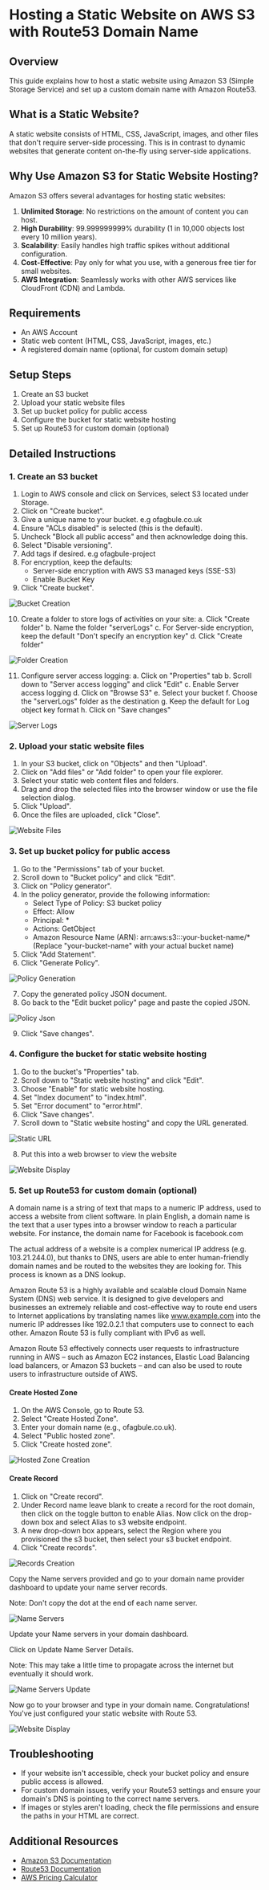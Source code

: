 # Hosting a Static Website on AWS S3 with Route53 Domain Name

## Overview
This guide explains how to host a static website using Amazon S3 (Simple Storage Service) and set up a custom domain name with Amazon Route53.

## What is a Static Website?
A static website consists of HTML, CSS, JavaScript, images, and other files that don't require server-side processing. This is in contrast to dynamic websites that generate content on-the-fly using server-side applications.

## Why Use Amazon S3 for Static Website Hosting?

Amazon S3 offers several advantages for hosting static websites:

1. **Unlimited Storage**: No restrictions on the amount of content you can host.
2. **High Durability**: 99.999999999% durability (1 in 10,000 objects lost every 10 million years).
3. **Scalability**: Easily handles high traffic spikes without additional configuration.
4. **Cost-Effective**: Pay only for what you use, with a generous free tier for small websites.
5. **AWS Integration**: Seamlessly works with other AWS services like CloudFront (CDN) and Lambda.

## Requirements

- An AWS Account
- Static web content (HTML, CSS, JavaScript, images, etc.)
- A registered domain name (optional, for custom domain setup)

## Setup Steps

1. Create an S3 bucket
2. Upload your static website files
3. Set up bucket policy for public access
4. Configure the bucket for static website hosting
5. Set up Route53 for custom domain (optional)

## Detailed Instructions

### 1. Create an S3 bucket

1. Login to AWS console and click on Services, select S3 located under Storage.
2. Click on "Create bucket".
3. Give a unique name to your bucket. e.g ofagbule.co.uk 
4. Ensure "ACLs disabled" is selected (this is the default).
5. Uncheck "Block all public access" and then acknowledge doing this.
6. Select "Disable versioning".
7. Add tags if desired. e.g ofagbule-project
8. For encryption, keep the defaults:
   - Server-side encryption with AWS S3 managed keys (SSE-S3)
   - Enable Bucket Key
9. Click "Create bucket".

![Bucket Creation](imgs/1.bucket_creation.png)

10. Create a folder to store logs of activities on your site:
    a. Click "Create folder"
    b. Name the folder "serverLogs"
    c. For Server-side encryption, keep the default "Don't specify an encryption key"
    d. Click "Create folder"

![Folder Creation](imgs/2.folder_creation.png)

11. Configure server access logging:
    a. Click on "Properties" tab
    b. Scroll down to "Server access logging" and click "Edit"
    c. Enable Server access logging
    d. Click on "Browse S3"
    e. Select your bucket
    f. Choose the "serverLogs" folder as the destination
    g. Keep the default for Log object key format
    h. Click on "Save changes"

![Server Logs](imgs/3.server_logs.png)

### 2. Upload your static website files

1. In your S3 bucket, click on "Objects" and then "Upload".
2. Click on "Add files" or "Add folder" to open your file explorer.
3. Select your static web content files and folders.
4. Drag and drop the selected files into the browser window or use the file selection dialog.
5. Click "Upload".
6. Once the files are uploaded, click "Close".

![Website Files](imgs/6.webfiles_upload.png)

### 3. Set up bucket policy for public access

1. Go to the "Permissions" tab of your bucket.
2. Scroll down to "Bucket policy" and click "Edit".
3. Click on "Policy generator".
4. In the policy generator, provide the following information:
   - Select Type of Policy: S3 bucket policy
   - Effect: Allow
   - Principal: *
   - Actions: GetObject
   - Amazon Resource Name (ARN): arn:aws:s3:::your-bucket-name/*
     (Replace "your-bucket-name" with your actual bucket name)
5. Click "Add Statement".
6. Click "Generate Policy".

![Policy Generation](imgs/4.policy_generation.png)

7. Copy the generated policy JSON document.
8. Go back to the "Edit bucket policy" page and paste the copied JSON.

![Policy Json](imgs/5.policy_json.png)

9. Click "Save changes".

### 4. Configure the bucket for static website hosting

1. Go to the bucket's "Properties" tab.
2. Scroll down to "Static website hosting" and click "Edit".
3. Choose "Enable" for static website hosting.
4. Set "Index document" to "index.html".
5. Set "Error document" to "error.html".
6. Click "Save changes".
7. Scroll down to "Static website hosting" and copy the URL generated.

![Static URL](imgs/7.static_url.png)

8. Put this into a web browser to view the website

![Website Display](imgs/8.website_display.png)

### 5. Set up Route53 for custom domain (optional)

A domain name is a string of text that maps to a numeric IP address, used to access a website from client software. In plain English, a domain name is the text that a user types into a browser window to reach a particular website. For instance, the domain name for Facebook is facebook.com

The actual address of a website is a complex numerical IP address (e.g. 103.21.244.0), but thanks to DNS, users are able to enter human-friendly domain names and be routed to the websites they are looking for. This process is known as a DNS lookup.

Amazon Route 53 is a highly available and scalable cloud Domain Name System (DNS) web service. It is designed to give developers and businesses an extremely reliable and cost-effective way to route end users to Internet applications by translating names like www.example.com into the numeric IP addresses like 192.0.2.1 that computers use to connect to each other. Amazon Route 53 is fully compliant with IPv6 as well.

Amazon Route 53 effectively connects user requests to infrastructure running in AWS – such as Amazon EC2 instances, Elastic Load Balancing load balancers, or Amazon S3 buckets – and can also be used to route users to infrastructure outside of AWS.

#### Create Hosted Zone

1. On the AWS Console, go to Route 53.
2. Select "Create Hosted Zone".
3. Enter your domain name (e.g., ofagbule.co.uk).
4. Select "Public hosted zone".
5. Click "Create hosted zone".

![Hosted Zone Creation](imgs/10.hosted_zone_create.png)

#### Create Record

1. Click on "Create record".
2. Under Record name leave blank to create a record for the root domain, then click on the toggle button to enable Alias. Now click on the drop-down box and select Alias to s3 website endpoint.
3. A new drop-down box appears, select the Region where you provisioned the s3 bucket, then select your s3 bucket endpoint.
4. Click "Create records".

![Records Creation](imgs/9.record_creation.png)

Copy the Name servers provided and go to your domain name provider dashboard to update your name server records.

Note: Don't copy the dot at the end of each name server.

![Name Servers](imgs/11.nameservers.png)

Update your Name servers in your domain dashboard.

Click on Update Name Server Details.

Note: This may take a little time to propagate across the internet but eventually it should work.

![Name Servers Update](imgs/12.name_server_update.png)

Now go to your browser and type in your domain name. Congratulations! You've just configured your static website with Route 53.

![Website Display](imgs/15.ofagbule_website.png)

## Troubleshooting

- If your website isn't accessible, check your bucket policy and ensure public access is allowed.
- For custom domain issues, verify your Route53 settings and ensure your domain's DNS is pointing to the correct name servers.
- If images or styles aren't loading, check the file permissions and ensure the paths in your HTML are correct.

## Additional Resources

- [Amazon S3 Documentation](https://docs.aws.amazon.com/AmazonS3/latest/userguide/Welcome.html)
- [Route53 Documentation](https://docs.aws.amazon.com/Route53/latest/DeveloperGuide/Welcome.html)
- [AWS Pricing Calculator](https://calculator.aws/)